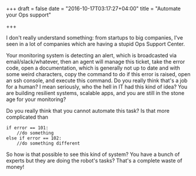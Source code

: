 +++
draft = false
date = "2016-10-17T03:17:27+04:00"
title = "Automate your Ops support"

+++

I don't really understand something: from startups to big companies, I've seen in a lot of companies which are having a stupid Ops Support Center.

Your monitoring system is detecting an alert, which is broadcasted via email/slack/whatever, then an agent will manage this ticket, take the error code, open a documentation, which is generally not up to date and with some weird characters, copy the command to do if this error is raised, open an ssh console, and execute this command. Do you really think that's a job for a human? I mean seriously, who the hell in IT had this kind of idea? You are building resilient systems, scalable apps, and you are still in the stone age for your monitoring?

Do you really think that you cannot automate this task? Is that more complicated than

```
if error == 101:
    //do something
else if error == 102:
    //do something different
```

So how is that possible to see this kind of system? You have a bunch of experts but they are doing the robot's tasks? That's a complete waste of money!
